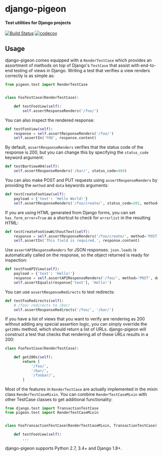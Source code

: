 # django-pigeon
#### Test utilities for Django projects

[![Build Status](https://travis-ci.org/RevolutionTech/django-pigeon.svg?branch=master)](https://travis-ci.org/RevolutionTech/django-pigeon)
[![codecov](https://codecov.io/gh/RevolutionTech/django-pigeon/branch/master/graph/badge.svg)](https://codecov.io/gh/RevolutionTech/django-pigeon)

## Usage

django-pigeon comes equipped with a `RenderTestCase` which provides an assortment of methods on top of Django's `TestCase` that assist with end-to-end testing of views in Django. Writing a test that verifies a view renders correctly is as simple as:

```python
from pigeon.test import RenderTestCase


class FooTestCase(RenderTestCase):

    def testFooView(self):
        self.assertResponseRenders('/foo/')
```

You can also inspect the rendered response:

```python
def testFooView(self):
    response = self.assertResponseRenders('/foo/')
    self.assertIn('FOO', response.content)
```

By default, `assertResponseRenders` verifies that the status code of the response is 200, but you can change this by specifying the `status_code` keyword argument:

```python
def testBarView404(self):
    self.assertResponseRenders('/bar/', status_code=404)
```

You can also make POST and PUT requests using `assertResponseRenders` by providing the `method` and `data` keywords arguments:

```python
def testCreateFooView(self):
    payload = {'text': 'Hello World!'}
    self.assertResponseRenders('/foo/create/', status_code=201, method='POST', data=payload)
```

If you are using HTML generated from Django forms, you can set `has_form_error=True` as a shortcut to check for `errorlist` in the resulting HTML:

```python
def testCreateFooViewWithoutText(self):
    response = self.assertResponseRenders('/foo/create/', method='POST', has_form_error=True)
    self.assertIn('This field is required.', response.content)
```

Use `assertAPIResponseRenders` for JSON responses. `json.loads` is automatically called on the response, so the object returned is ready for inspection:

```python
def testFooAPIView(self):
    payload = {'text': 'Hello!'}
    response = self.assertAPIResponseRenders('/foo/', method='POST', data=payload)
    self.assertEquals(response['text'], 'Hello!')
```

You can use `assertResponseRedirects` to test redirects:

```python
def testFooRedirects(self):
    # /foo/ redirects to /bar/
    self.assertResponseRedirects('/foo/', '/bar/')
```

If you have a list of views that you want to verify are rendering as 200 without adding any special assertion logic, you can simply override the `get200s` method, which should return a list of URLs. django-pigeon will construct a test that checks that rendering all of these URLs results in a 200:

```python
class FooTestCase(RenderTestCase):

    def get200s(self):
        return [
            '/foo/',
            '/bar/',
            '/foobar/',
        ]
```

Most of the features in `RenderTestCase` are actually implemented in the mixin class `RenderTestCaseMixin`. You can combine `RenderTestCaseMixin` with other TestCase classes to get additional functionality:

```python
from django.test import TransactionTestCase
from pigeon.test import RenderTestCaseMixin


class FooTransactionTestCase(RenderTestCaseMixin, TransactionTestCase):

    def testFooView(self):
        ...
```

django-pigeon supports Python 2.7, 3.4+ and Django 1.8+.
